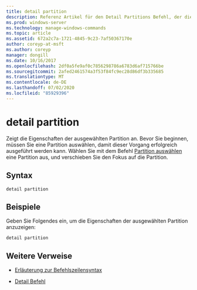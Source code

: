 ```yaml
---
title: detail partition
description: Referenz Artikel für den Detail Partitions Befehl, der die Eigenschaften der ausgewählten Partition anzeigt.
ms.prod: windows-server
ms.technology: manage-windows-commands
ms.topic: article
ms.assetid: 672a2c7a-1721-4845-9c23-7af50367170e
author: coreyp-at-msft
ms.author: coreyp
manager: dongill
ms.date: 10/16/2017
ms.openlocfilehash: 2df0a5fe9af0c7856298786a6783d6af715766be
ms.sourcegitcommit: 2afed2461574a3f53f84fc9ec28d86df3b335685
ms.translationtype: MT
ms.contentlocale: de-DE
ms.lasthandoff: 07/02/2020
ms.locfileid: "85929396"
---
```

# <a name="detail-partition"></a>detail partition

Zeigt die Eigenschaften der ausgewählten Partition an. Bevor Sie beginnen, müssen Sie eine Partition auswählen, damit dieser Vorgang erfolgreich ausgeführt werden kann. Wählen Sie mit dem Befehl [Partition auswählen](select-partition.md) eine Partition aus, und verschieben Sie den Fokus auf die Partition.

## <a name="syntax"></a>Syntax

```
detail partition
```

## <a name="examples"></a>Beispiele

Geben Sie Folgendes ein, um die Eigenschaften der ausgewählten Partition anzuzeigen:

```
detail partition
```

## <a name="additional-references"></a>Weitere Verweise

- [Erläuterung zur Befehlszeilensyntax](command-line-syntax-key.md)

- [Detail Befehl](detail.md)
